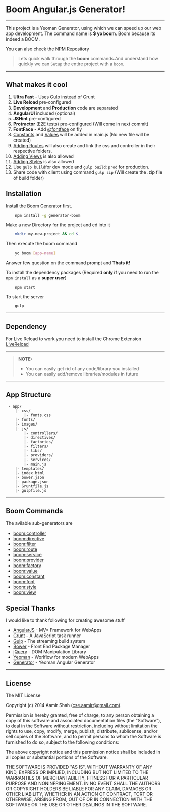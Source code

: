 Boom Angular.js Generator!
=====================

---------------

This project is a Yeoman Generator, using which we can speed up our web app development. The command name is **$ yo boom**. Boom because its indeed a BOOM.

You can also check the [NPM Repository](https://npmjs.org/package/generator-boom) 


>Lets quick walk through the **boom** commands.And understand how quickly we can <i class="icon-cog"></i> `Setup` the entire project with a `boom`.

----------

What makes it cool
----------

 1. **Ultra Fast** - Uses Gulp instead of Grunt
 2. **Live Reload** pre-configured
 3. **Development** and **Production** code are separated
 4. **AngularUI** included (optional)
 5. **JSHint** pre-configured
 6. **Protractor** (E2E tests) pre-configured (Will come in next commit)
 7. **FontFace** - Add [@fontface](https://github.com/aamirshah/generator-boom/blob/master/font/USAGE.md) on fly
 8. [Constants](https://github.com/aamirshah/generator-boom/blob/master/constant/USAGE.md) and [Values](https://github.com/aamirshah/generator-boom/blob/master/value/USAGE.md) will be added in main.js (No new file will be created)
 9. [Adding Routes](https://github.com/aamirshah/generator-boom/blob/master/route/USAGE.md) will also create and link the css and controller in their respective folders.
 10. [Adding Views](https://github.com/aamirshah/generator-boom/blob/master/view/USAGE.md) is also allowed
 11. [Adding Styles](https://github.com/aamirshah/generator-boom/blob/master/style/USAGE.md) is also allowed
 12. Use `gulp build`for dev mode and `gulp build:prod` for production.
 13. Share code with client using command `gulp zip` (Will create the .zip file of build folder)

<i class="icon-download"></i> Installation
---------

Install the Boom Generator first.

```sh
    npm install -g generator-boom
```

Make a new Directory for the project and cd into it

```sh
    mkdir my-new-project && cd $_
```

Then execute the boom command

```sh
    yo boom [app-name]
```

Answer few question on the command prompt and **Thats it!**

To install the dependency packages (Required **only if** you need to run the `npm install` as a **super user**)

```
    npm start
```

To start the server

```sh
    gulp
```

-----------



Dependency
--------

For Live Reload to work you need to install the Chrome Extension [LiveReload](https://chrome.google.com/webstore/detail/livereload/jnihajbhpnppcggbcgedagnkighmdlei)



----------


> **NOTE:**
> 
> - You can easily get rid of any code/library you installed
> - You can easily add/remove libraries/modules in future

----------

<i class="icon-file"></i> App Structure
---------------
```
 - app/
    |- css/
        |- fonts.css
    |- fonts/
    |- images/
    |- js/
        |- controllers/
        |- directives/
        |- factories/
        |- filters/
        |- libs/
        |- providers/
        |- services/
        |- main.js
    |- templates/
    |- index.html
    |- bower.json
    |- package.json
    |- Gruntfile.js
    |- gulpfile.js
```

----------

<i class="icon-refresh"></i> Boom Commands
---------------

The avilable sub-generators are

* [boom:controller](https://github.com/aamirshah/generator-boom/blob/master/controller/USAGE.md)
* [boom:directive](https://github.com/aamirshah/generator-boom/blob/master/directive/USAGE.md)
* [boom:filter](https://github.com/aamirshah/generator-boom/blob/master/filter/USAGE.md)
* [boom:route](https://github.com/aamirshah/generator-boom/blob/master/route/USAGE.md)
* [boom:service](https://github.com/aamirshah/generator-boom/blob/master/service/USAGE.md)
* [boom:provider](https://github.com/aamirshah/generator-boom/blob/master/provider/USAGE.md)
* [boom:factory](https://github.com/aamirshah/generator-boom/blob/master/factory/USAGE.md)
* [boom:value](https://github.com/aamirshah/generator-boom/blob/master/value/USAGE.md)
* [boom:constant](https://github.com/aamirshah/generator-boom/blob/master/constant/USAGE.md)
* [boom:font](https://github.com/aamirshah/generator-boom/blob/master/font/USAGE.md)
* [boom:style](https://github.com/aamirshah/generator-boom/blob/master/style/USAGE.md)
* [boom:view](https://github.com/aamirshah/generator-boom/blob/master/view/USAGE.md)


<i class="icon-pencil"></i> Special Thanks
---------------

I would like to thank following for creating awesome stuff

* [AngularJS](http://angularjs.org) - MV* Framework for WebApps
* [Grunt](http://gruntjs.com) - A JavaScript task runner
* [Gulp](http://gulpjs.com/) - The streaming build system
* [Bower](http://bower.io) - Front End Package Manager
* [jQuery](http://jquery.com/) - DOM Manipulation Library
* [Yeoman](http://yeoman.io/) - Worlflow for modern WebApps
* [Generator](https://github.com/yeoman/generator-angular) - Yeoman Angular Generator

-------------------


License
---------------

The MIT License

Copyright (c) 2014 Aamir Shah (cse.aamir@gmail.com).

Permission is hereby granted, free of charge, to any person obtaining a copy
of this software and associated documentation files (the "Software"), to deal
in the Software without restriction, including without limitation the rights
to use, copy, modify, merge, publish, distribute, sublicense, and/or sell
copies of the Software, and to permit persons to whom the Software is
furnished to do so, subject to the following conditions:

The above copyright notice and this permission notice shall be included in
all copies or substantial portions of the Software.

THE SOFTWARE IS PROVIDED "AS IS", WITHOUT WARRANTY OF ANY KIND, EXPRESS OR
IMPLIED, INCLUDING BUT NOT LIMITED TO THE WARRANTIES OF MERCHANTABILITY,
FITNESS FOR A PARTICULAR PURPOSE AND NONINFRINGEMENT. IN NO EVENT SHALL THE
AUTHORS OR COPYRIGHT HOLDERS BE LIABLE FOR ANY CLAIM, DAMAGES OR OTHER
LIABILITY, WHETHER IN AN ACTION OF CONTRACT, TORT OR OTHERWISE, ARISING FROM,
OUT OF OR IN CONNECTION WITH THE SOFTWARE OR THE USE OR OTHER DEALINGS IN
THE SOFTWARE.

